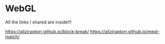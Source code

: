 # WebGL
All the links I shared are inside!!!




https://aliziraptorr.github.io/block-break/
https://aliziraptorr.github.io/meal-match/



